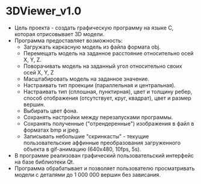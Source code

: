 # 3DViewer_v1.0
- Цель проекта - создать графическую программу на языке С, которая отрисовывает 3D модели.
- Программа предоставляет возможность:
    - Загружать каркасную модель из файла формата obj.
    - Перемещать модель на заданное расстояние относительно осей X, Y, Z.
    - Поворачивать модель на заданный угол относительно своих осей X, Y, Z
    - Масштабировать модель на заданное значение.
    - Настраивать тип проекции (параллельная и центральная).
    - Настраивать тип (сплошная, пунктирная), цвет и толщину ребер, способ отображения (отсутствует, круг, квадрат), цвет и размер вершин.
    - Выбирать цвет фона.
    - Сохранять настройки между перезапусками программы.
    - Сохранять полученные ("отрендеренные") изображения в файл в форматах bmp и jpeg.
    - Записывать небольшие "скринкасты" - текущие пользовательские аффинные преобразования загруженного объекта в gif-анимацию (640x480, 10fps, 5s).
- В программе реализован графический пользовательский интерфейс на базе библиотеки Qt.
- Программа обрабатывает и позволяет пользователю просматривать модели с деталями до 1 000 000 вершин без зависания.
